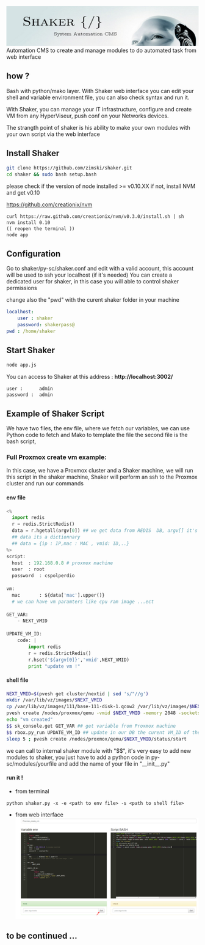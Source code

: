 ![alt tag](https://github.com/zimski/shaker/raw/master/public/images/sk1.png)
Automation CMS to create and manage modules to do automated task from web interface

## how ?
Bash with python/mako layer.
With Shaker web interface you can edit your shell and variable environment file, you can also check syntax and run it.

With Shaker, you can manage your IT infrastructure, configure and create VM from any HyperViseur,
push conf on your Networks devices.

The strangth point of shaker is his ability to make your own modules with your own script via the web interface


## Install Shaker

```bash
git clone https://github.com/zimski/shaker.git
cd shaker && sudo bash setup.bash
``` 
please check if the version of node installed >= v0.10.XX
if not, install NVM and get v0.10

https://github.com/creationix/nvm

```
curl https://raw.github.com/creationix/nvm/v0.3.0/install.sh | sh
nvm install 0.10
(( reopen the terminal ))
node app

```
## Configuration

Go to shaker/py-sc/shaker.conf and edit with a valid account, this account will be used to ssh your localhost (if it's needed)
You can create a dedicated user for shaker, in this case you will able to control shaker permissions

change also the "pwd" with the curent shaker folder in your machine

```yaml
localhost:
    user : shaker
    password: shakerpass@
pwd : /home/shaker
```

## Start Shaker

```bash
node app.js
```
You can access to Shaker at this address : __http://localhost:3002/__
```
user :      admin
password :  admin
```
## Example of Shaker Script
We have two files, the env file, where we fetch our variables, we can use Python code to fetch and Mako to template the file
the second file is the bash script,

### Full Proxmox create vm example:
In this case, we have a Proxmox cluster and a Shaker machine, we will run this script in the shaker machine,
Shaker will perform an ssh to the Proxmox cluster and run our commands
#### env file
```python
<%
  import redis
  r = redis.StrictRedis()
  data = r.hgetall(argv[0]) ## we get data from REDIS  DB, argv[] it's shaker parameters
  ## data its a dictionnary
  ## data = {ip : IP,mac : MAC , vmid: ID,..}
%>
script:
  host  : 192.168.0.8 # proxmox machine
  user  : root
  password  : cspolperdio

vm:
  mac       : ${data['mac'].upper()}
  # we can have vm paramters like cpu ram image ...ect

GET_VAR:
    - NEXT_VMID

UPDATE_VM_ID:
    code: |
        import redis
        r = redis.StrictRedis()
        r.hset('${argv[0]}','vmid',NEXT_VMID)
        print "update vm !"
```
#### shell file
```bash
NEXT_VMID=$(pvesh get cluster/nextid | sed 's/"//g')
mkdir /var/lib/vz/images/$NEXT_VMID
cp /var/lib/vz/images/111/base-111-disk-1.qcow2 /var/lib/vz/images/$NEXT_VMID/base-$NEXT_VMID-disk-1.qcow2
pvesh create /nodes/proxmox/qemu -vmid $NEXT_VMID -memory 2048 -sockets 1 -cores 2 -net0 e1000=${env['vm']['mac']},bridge=vmbr0 -ide0=local:$NEXT_VMID/base-$NEXT_VMID-disk-1.qcow2
echo "vm created"
$$ sk_console.get GET_VAR ## get variable from Proxmox machine
$$ rbox.py_run UPDATE_VM_ID ## update in our DB the curent VM_ID of the virtual machine
sleep 5 ; pvesh create /nodes/proxmox/qemu/$NEXT_VMID/status/start
```
we can call to internal shaker module with "$$", it's very easy to add new modules to shaker, you just have to add a python code in py-sc/modules/yourfile and add the name of your file in "\_\_init__.py"
#### run it !
+ from terminal
```
python shaker.py -x -e <path to env file> -s <path to shell file>
```
+ from web interface
![alt tag](https://github.com/zimski/shaker/raw/master/public/images/sk_run.png)


## to be continued ...
